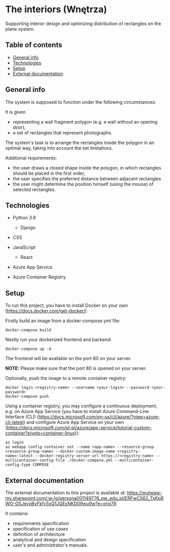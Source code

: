 # The interiors (Wnętrza)

Supporting interior design and optimizing distribution of rectangles on the plane system.

## Table of contents

* [General info](#general-info)
* [Technologies](#technologies)
* [Setup](#setup)
* [External documentation](#external-documentation)

## General info

The system is supposed to function under the following circumstances:

It is given 

* representing a wall fragment polygon (e.g. a wall without an opening door),
* a set of rectangles that represent photographs.

The system's task is to arrange the rectangles inside the polygon in an optimal way, taking into account the set limitations.

Additional requirements:

* the user draws a closed shape inside the polygon, in which rectangles should be placed in the first order,
* the user specifies the preferred distance between adjacent rectangles
* the user might determine the position himself (using the mouse) of selected rectangles.

## Technologies

* Python 3.9

  * Django
* CSS
* JavaScript

  * React
* Azure App Service
* Azure Container Registry

## Setup

To run this project, you have to install Docker on your own (https://docs.docker.com/get-docker/).

Firstly build an image from a docker-compose.yml file:

```shell
docker-compose build
```

Nextly run your dockerized frontend and backend:

```shell
docker-compose up -d
```

The frontend will be available on the port 80 on your server.

<b>NOTE:</b> Please make sure that the port 80 is opened on your server.

Optionally, push the image to a remote container registry:

```Shell
docker login <registry-name> --username <your-login> --password <your-password>
docker-compose push
```

Using a container registry, you may configure a continuous deployment, e.g. on Azure App Service (you have to install Azure Command-Line Interface (CLI) (https://docs.microsoft.com/en-us/cli/azure/?view=azure-cli-latest) and configure Azure App Service on your own (https://docs.microsoft.com/pl-pl/azure/app-service/tutorial-custom-container?pivots=container-linux)):

```Shell
az login
az webapp config container set --name <app-name> --resource-group <resource-group-name> --docker-custom-image-name <registry-name>:latest --docker-registry-server-url https://<registry-name> --multicontainer-config-file ./docker-compose.yml --multicontainer-config-type COMPOSE
```

## External documentation

The external documentation to this project is available at: https://wutwaw-my.sharepoint.com/:w:/g/personal/01149776_pw_edu_pl/ERFwC562_TxKpRWO-G5JevoBvFkfv5xQ1JQExNKD09wu9w?e=xroj7R

It contains:

* requirements specification
* specification of use cases
* definition of architecture
* analytical and design specification
* user's and administrator's manuals.
